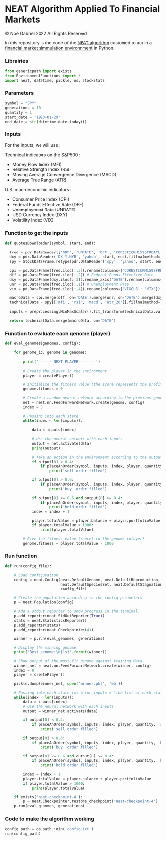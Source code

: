 # NEAT Algorithm Applied To Financial Markets

© Noé Gabriel 2022 All Rights Reserved

In this repository is the code of the [NEAT algorithm](https://neat-python.readthedocs.io/en/latest/neat_overview.html) customed to act in a [financial market simmulation environnment](https://github.com/noegabriel/Financial-Market-Simmulation-Environnment) in Python.

### Librairies
```Python
from genericpath import exists
from EnvironmentFunctions import *
import neat, datetime, pickle, os, stockstats
```

### Parameters
```Python
symbol = "SPY"
generations = 10
quantity = 1
start_date = '1993-01-29'
end_date = str(datetime.date.today())
```

### Inputs

For the inputs, we will use :

Technical indicators on the S&P500 : 
- Money Flow Index (MFI)
- Relative Strength Index (RSI)
- Moving Average Convergence Divergence (MACD)
- Average True Range (ATR)

U.S. macroeconomic indicators :
- Consumer Price Index (CPI)
- Federal Funds Effective Rate (DFF)
- Unemployment Rate (UNRATE)
- USD Currency Index (DXY)
- Volatility Index (VIX)

### Function to get the inputs

```Python
def quotesDownloader(symbol, start, end):
  
  fred = pdr.DataReader(['GDP', 'UNRATE', 'DFF', 'CORESTICKM159SFRBATL', 'VIXCLS'], 'fred', start, end).fillna(method='ffill').dropna()
  dxy = pdr.DataReader('DX-Y.NYB', 'yahoo', start, end).fillna(method='ffill').dropna()
  spy = StockDataFrame.retype(pdr.DataReader('spy', 'yahoo', start, end).fillna(method='ffill').dropna())

  cpi = pd.DataFrame(fred.iloc[:,3]).rename(columns={'CORESTICKM159SFRBATL': 'CPI'}) # Consumer Price Index
  dff = pd.DataFrame(fred.iloc[:,2]) # Federal Funds Effective Rate
  dxy = pd.DataFrame(dxy.iloc[:,3]).rename_axis('DATE').rename(columns={'Close': 'DXY'}) # USD Currency Index
  unr = pd.DataFrame(fred.iloc[:,1]) # Unemployment Rate
  vix = pd.DataFrame(fred.iloc[:,4]).rename(columns={'VIXCLS': 'VIX'}) # Volatility Index

  macroData = cpi.merge(dff, on='DATE').merge(unr, on='DATE').merge(dxy, on='DATE').merge(vix, on='DATE')
  technicalData = spy[['mfi', 'rsi', 'macd', 'atr_20']].fillna(method='ffill').dropna().rename_axis('DATE').rename(columns={'mfi': 'MFI', 'rsi': 'RSI', 'macd': 'MACD', 'atr_20': 'ATR'})
  
  inputs = preprocessing.MinMaxScaler().fit_transform(technicalData.values)
  
  return technicalData.merge(macroData, on='DATE')

```

### Function to evaluate each genome (player)

```Python
def eval_genomes(genomes, config):

    for genome_id, genome in genomes:
    
        print('------ NEXT PLAYER ------ ')
        
        # Create the player in the environment
        player = createPlayer()

        # Initialize the fitness value (the score represents the profit made)
        genome.fitness = 0

        # Create a random neural network according to the previous genomes and the config file
        net = neat.nn.FeedForwardNetwork.create(genome, config)
        index = 0

        # Passing into each state
        while(index < len(inputs)):
        
            data = inputs[index]
            
            # Use the neural network with each inputs
            output = net.activate(data)
            print(output)

            # Take an action in the environment according to the output
            if output[0] < 0.4:
                if placeAnOrder(symbol, inputs, index, player, quantity, 'sell') == True:
                    print('sell order filled')

            if output[0] > 0.6:
                if placeAnOrder(symbol, inputs, index, player, quantity, 'buy') == True:
                    print('buy  order filled')

            if output[0] <= 0.6 and output[0] >= 0.4:
                if placeAnOrder(symbol, inputs, index, player, quantity, 'hold') == True:
                    print('hold order filled')
            index = index + 1

            player.totalValue = player.balance + player.portfolioValue
            if player.totalValue > 1000:
                print(player.totalValue)

        # Give the fitness value (score) to the genome (player)
        genome.fitness = player.totalValue - 1000
```

### Run function

```Python
def run(config_file):

    # Load configuration.
    config = neat.Config(neat.DefaultGenome, neat.DefaultReproduction,
                         neat.DefaultSpeciesSet, neat.DefaultStagnation,
                         config_file)

    # Create the population according to the config parameters
    p = neat.Population(config)

    # Add a stdout reporter to show progress in the terminal.
    p.add_reporter(neat.StdOutReporter(True))
    stats = neat.StatisticsReporter()
    p.add_reporter(stats)
    p.add_reporter(neat.Checkpointer(4))

    winner = p.run(eval_genomes, generations)

    # Display the winning genome.
    print('Best genome:\n{!s}'.format(winner))

    # Show output of the most fit genome against training data.
    winner_net = neat.nn.FeedForwardNetwork.create(winner, config)
    index = 0
    player = createPlayer()

    pickle.dump(winner_net, open('winner.pkl', 'wb'))

    # Passing into each state (xi = xor_inputs = "the list of each states with their inputs")
    while(index < len(inputs)):
        data = inputs[index]
        # Use the neural network with each inputs
        output = winner_net.activate(data)

        if output[0] < 0.4:
            if placeAnOrder(symbol, inputs, index, player, quantity, 'sell') == True:
                print('sell order filled')

        if output[0] > 0.6:
            if placeAnOrder(symbol, inputs, index, player, quantity, 'buy') == True:
                print('buy  order filled')

        if output[0] <= 0.6 and output[0] >= 0.4:
            if placeAnOrder(symbol, inputs, index, player, quantity, 'hold') == True:
                print('hold order filled')

        index = index + 1
        player.totalValue = player.balance + player.portfolioValue
        if player.totalValue > 1000:
            print(player.totalValue)

    if exists('neat-checkpoint-4'):
        p = neat.Checkpointer.restore_checkpoint('neat-checkpoint-4')
    p.run(eval_genomes, generations)
```

### Code to make the algorithm working

```Python
config_path = os.path.join('config.txt')
run(config_path)
```
